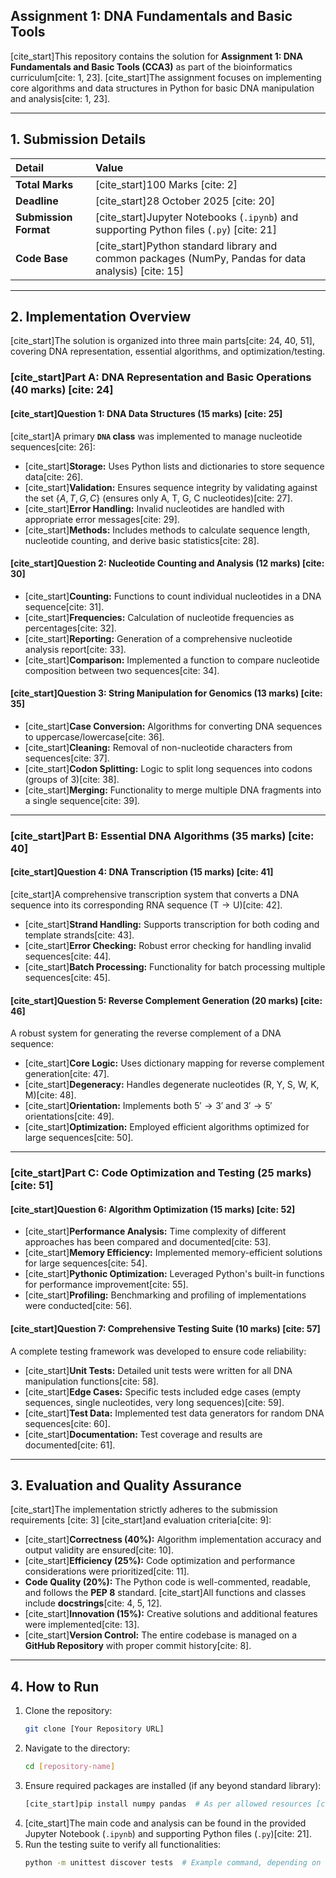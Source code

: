 ## Assignment 1: DNA Fundamentals and Basic Tools

[cite_start]This repository contains the solution for **Assignment 1: DNA Fundamentals and Basic Tools (CCA3)** as part of the bioinformatics curriculum[cite: 1, 23]. [cite_start]The assignment focuses on implementing core algorithms and data structures in Python for basic DNA manipulation and analysis[cite: 1, 23].

---

## 1. Submission Details

| Detail | Value |
| :--- | :--- |
| **Total Marks** | [cite_start]100 Marks [cite: 2] |
| **Deadline** | [cite_start]28 October 2025 [cite: 20] |
| **Submission Format** | [cite_start]Jupyter Notebooks (`.ipynb`) and supporting Python files (`.py`) [cite: 21] |
| **Code Base** | [cite_start]Python standard library and common packages (NumPy, Pandas for data analysis) [cite: 15] |

---

## 2. Implementation Overview

[cite_start]The solution is organized into three main parts[cite: 24, 40, 51], covering DNA representation, essential algorithms, and optimization/testing.

### [cite_start]Part A: DNA Representation and Basic Operations (40 marks) [cite: 24]

#### [cite_start]Question 1: DNA Data Structures (15 marks) [cite: 25]
[cite_start]A primary **`DNA` class** was implemented to manage nucleotide sequences[cite: 26]:
* [cite_start]**Storage:** Uses Python lists and dictionaries to store sequence data[cite: 26].
* [cite_start]**Validation:** Ensures sequence integrity by validating against the set $\{A, T, G, C\}$ (ensures only A, T, G, C nucleotides)[cite: 27].
* [cite_start]**Error Handling:** Invalid nucleotides are handled with appropriate error messages[cite: 29].
* [cite_start]**Methods:** Includes methods to calculate sequence length, nucleotide counting, and derive basic statistics[cite: 28].

#### [cite_start]Question 2: Nucleotide Counting and Analysis (12 marks) [cite: 30]
* [cite_start]**Counting:** Functions to count individual nucleotides in a DNA sequence[cite: 31].
* [cite_start]**Frequencies:** Calculation of nucleotide frequencies as percentages[cite: 32].
* [cite_start]**Reporting:** Generation of a comprehensive nucleotide analysis report[cite: 33].
* [cite_start]**Comparison:** Implemented a function to compare nucleotide composition between two sequences[cite: 34].

#### [cite_start]Question 3: String Manipulation for Genomics (13 marks) [cite: 35]
* [cite_start]**Case Conversion:** Algorithms for converting DNA sequences to uppercase/lowercase[cite: 36].
* [cite_start]**Cleaning:** Removal of non-nucleotide characters from sequences[cite: 37].
* [cite_start]**Codon Splitting:** Logic to split long sequences into codons (groups of 3)[cite: 38].
* [cite_start]**Merging:** Functionality to merge multiple DNA fragments into a single sequence[cite: 39].

---

### [cite_start]Part B: Essential DNA Algorithms (35 marks) [cite: 40]

#### [cite_start]Question 4: DNA Transcription (15 marks) [cite: 41]
[cite_start]A comprehensive transcription system that converts a DNA sequence into its corresponding RNA sequence ($\text{T} \rightarrow \text{U}$)[cite: 42].
* [cite_start]**Strand Handling:** Supports transcription for both coding and template strands[cite: 43].
* [cite_start]**Error Checking:** Robust error checking for handling invalid sequences[cite: 44].
* [cite_start]**Batch Processing:** Functionality for batch processing multiple sequences[cite: 45].

#### [cite_start]Question 5: Reverse Complement Generation (20 marks) [cite: 46]
A robust system for generating the reverse complement of a DNA sequence:
* [cite_start]**Core Logic:** Uses dictionary mapping for reverse complement generation[cite: 47].
* [cite_start]**Degeneracy:** Handles degenerate nucleotides (R, Y, S, W, K, M)[cite: 48].
* [cite_start]**Orientation:** Implements both $5' \rightarrow 3'$ and $3' \rightarrow 5'$ orientations[cite: 49].
* [cite_start]**Optimization:** Employed efficient algorithms optimized for large sequences[cite: 50].

---

### [cite_start]Part C: Code Optimization and Testing (25 marks) [cite: 51]

#### [cite_start]Question 6: Algorithm Optimization (15 marks) [cite: 52]
* [cite_start]**Performance Analysis:** Time complexity of different approaches has been compared and documented[cite: 53].
* [cite_start]**Memory Efficiency:** Implemented memory-efficient solutions for large sequences[cite: 54].
* [cite_start]**Pythonic Optimization:** Leveraged Python's built-in functions for performance improvement[cite: 55].
* [cite_start]**Profiling:** Benchmarking and profiling of implementations were conducted[cite: 56].

#### [cite_start]Question 7: Comprehensive Testing Suite (10 marks) [cite: 57]
A complete testing framework was developed to ensure code reliability:
* [cite_start]**Unit Tests:** Detailed unit tests were written for all DNA manipulation functions[cite: 58].
* [cite_start]**Edge Cases:** Specific tests included edge cases (empty sequences, single nucleotides, very long sequences)[cite: 59].
* [cite_start]**Test Data:** Implemented test data generators for random DNA sequences[cite: 60].
* [cite_start]**Documentation:** Test coverage and results are documented[cite: 61].

---

## 3. Evaluation and Quality Assurance

[cite_start]The implementation strictly adheres to the submission requirements [cite: 3] [cite_start]and evaluation criteria[cite: 9]:

* [cite_start]**Correctness (40%):** Algorithm implementation accuracy and output validity are ensured[cite: 10].
* [cite_start]**Efficiency (25%):** Code optimization and performance considerations were prioritized[cite: 11].
* **Code Quality (20%):** The Python code is well-commented, readable, and follows the **PEP 8** standard. [cite_start]All functions and classes include **docstrings**[cite: 4, 5, 12].
* [cite_start]**Innovation (15%):** Creative solutions and additional features were implemented[cite: 13].
* [cite_start]**Version Control:** The entire codebase is managed on a **GitHub Repository** with proper commit history[cite: 8].

---

## 4. How to Run

1.  Clone the repository:
    ```bash
    git clone [Your Repository URL]
    ```
2.  Navigate to the directory:
    ```bash
    cd [repository-name]
    ```
3.  Ensure required packages are installed (if any beyond standard library):
    ```bash
    [cite_start]pip install numpy pandas  # As per allowed resources [cite: 15]
    ```
4.  [cite_start]The main code and analysis can be found in the provided Jupyter Notebook (`.ipynb`) and supporting Python files (`.py`)[cite: 21].
5.  Run the testing suite to verify all functionalities:
    ```bash
    python -m unittest discover tests  # Example command, depending on test setup
    ```
